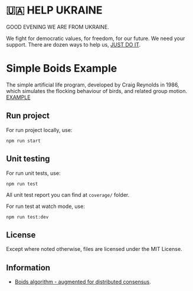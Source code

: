 # 🇺🇦 HELP UKRAINE

GOOD EVENING WE ARE FROM UKRAINE.

We fight for democratic values, for freedom, for our future. We need your support. 
There are dozen ways to help us, [JUST DO IT](https://github.com/pinchukdiana/help-ua#-%D1%87%D0%B0%D1%82-%D0%B1%D0%BE%D1%82%D0%B8--chat-bots).

# Simple Boids Example

The simple artificial life program, developed by Craig Reynolds in 1986, which simulates the flocking behaviour of birds, and related group motion. [EXAMPLE](https://dmytropaduchak.github.io/simple-boids-example)

## Run project

For run project locally, use:

```
npm run start
```

## Unit testing

For run unit tests, use:

```
npm run test
```

All unit test report you can find at `coverage/` folder.

For run test at watch mode, use:

```
npm run test:dev
```

## License
Except where noted otherwise, files are licensed under the MIT License.

## Information

- [Boids algorithm - augmented for distributed consensus](https://vanhunteradams.com/Pico/Animal_Movement/Boids-algorithm.html#:~:text=Boids%20is%20an%20artificial%20life,very%20simple%20set%20of%20rules.).
